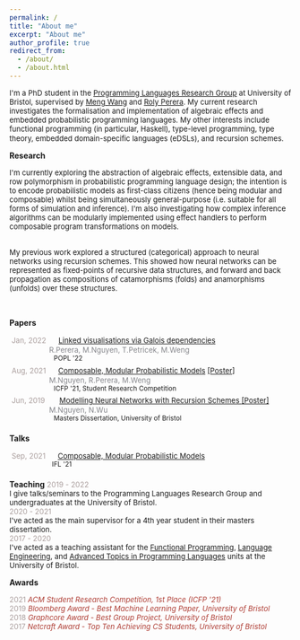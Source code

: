 ```yaml
---
permalink: /
title: "About me"
excerpt: "About me"
author_profile: true
redirect_from:
  - /about/
  - /about.html
---
```



<font size="2"> I'm a PhD student in the <a href="https://bristolpl.github.io/">Programming Languages Research Group</a> at University of Bristol, supervised by <a href="https://mengwangoxf.github.io/">Meng Wang</a> and <a href="https://www.turing.ac.uk/people/researchers/roly-perera">Roly Perera</a>. My current research investigates the  formalisation and implementation of algebraic effects and embedded probabilistic programming languages. My other interests include functional programming (in particular, Haskell), type-level programming, type theory, embedded domain-specific languages (eDSLs), and recursion schemes. </font>  

**Research**

<font size="2"> I'm currently exploring the abstraction of algebraic effects, extensible data, and row polymorphism in probabilistic programming language design; the intention is to encode probabilistic models as first-class citizens (hence being modular and composable) whilst being simultaneously general-purpose (i.e. suitable for all forms of simulation and inference). I'm also investigating how complex inference algorithms can be modularly implemented using effect handlers to perform composable program transformations on models.  <br><br>
<!-- This is implemented as an eDSL called <a href="https://github.com/min-nguyen/wasabaye">Wasabaye</a> in Haskell. <br> <br> -->

My previous work explored a structured (categorical) approach to neural networks using recursion schemes. This showed how neural networks can be represented as fixed-points of recursive data structures, and forward and back propagation as compositions of catamorphisms (folds) and anamorphisms (unfolds) over these structures.
<!-- This is implemented as an eDSL called <a href="https://github.com/min-nguyen/catana">Catana</a> in Haskell. -->
</font> <br>


**Papers**

 <font size="2px"><span style="color:#AA9E9D">Jan, 2022</span> <span style="color:#3C6BE4">       <a href="https://arxiv.org/pdf/2109.00445.pdf">Linked visualisations via Galois dependencies</a> </span></font><br/>
 <span style="color:#85868B">                 <font size="2">R.Perera, M.Nguyen, T.Petricek, M.Weng </font> </span><br/>
 <sup>                       POPL '22</sup><br/>
 <font size="2"><span style="color:#AA9E9D">Aug, 2021</span> <span style="color:#3C6BE4">       <a href="https://min-nguyen.github.io/files/papers/icfp21-abstract.pdf">Composable, Modular Probabilistic Models</a> <a href="https://min-nguyen.github.io/files/papers/icfp21-poster.pdf">[Poster]</a> </span></font><br/>
 <span style="color:#85868B">                 <font size="2">M.Nguyen, R.Perera, M.Weng </font> </span><br/>
 <sup>                       ICFP '21, Student Research Competition</sup><br/>
 <font size="2"><span style="color:#AA9E9D">Jun, 2019</span> <span style="color:#3C6BE4">           <a href="https://min-nguyen.github.io/files/papers/modelling-nns-with-recursion-schemes.pdf"> Modelling Neural Networks with Recursion Schemes </a> <a href="https://min-nguyen.github.io/files/papers/masters-thesis-poster.pdf">[Poster]</a> </span></font><br/>
 <span style="color:#85868B">                 <font size="2">M.Nguyen, N.Wu </font> </span><br/>
 <sup>                       Masters Dissertation, University of Bristol</sup>

**Talks**

 <font size="2"><span style="color:#AA9E9D">Sep, 2021</span> <span style="color:#3C6BE4">       <a href="https://youtu.be/hLxTULZXsUQ">Composable, Modular Probabilistic Models</a> </span><br/></font>
 <sup>                      IFL '21</sup><br/>

**Teaching**
<font size="2">
<span style="color:#AA9E9D">2019 - 2022</span> <br>
I give talks/seminars to the Programming Languages Research Group and undergraduates at the University of Bristol. <br>
<span style="color:#AA9E9D">2020 - 2021</span> <br>
I've acted as the main supervisor for a 4th year student in their masters dissertation. <br>
<span style="color:#AA9E9D">2017 - 2020</span> <br>
I've acted as a teaching assistant for the <a href="https://www.bris.ac.uk/unit-programme-catalogue/UnitDetails.jsa?unitCode=COMS10016">Functional Programming</a>, <a href="https://www.bris.ac.uk/unit-programme-catalogue/UnitDetails.jsa;jsessionid=4895129B4D3B9CE9252E3430588DFD92?ayrCode=17%2F18&unitCode=COMS22201">Language Engineering</a>, and <a href="https://www.bristol.ac.uk/unit-programme-catalogue/UnitDetails.jsa;jsessionid=523DFF5AD0E44080C9EBAD20F58B9DAE?ayrCode=20%2F21&unitCode=COMSM0066">Advanced Topics in Programming Languages</a> units at the University of Bristol.
</font> <br>

**Awards**

<font size="2">
<span style="color:#AA9E9D">2021</span> <span style="color:#AE3C33"><i>ACM Student Research Competition, 1st Place  (ICFP '21)</i></span><br>
<span style="color:#AA9E9D">2019</span> <span style="color:#AE3C33"><i>Bloomberg Award - Best Machine Learning Paper, University of Bristol</i></span><br>
<span style="color:#AA9E9D">2018</span> <span style="color:#AE3C33"><i>Graphcore Award - Best Group Project, University of Bristol</i></span><br>
<span style="color:#AA9E9D">2017</span> <span style="color:#AE3C33"><i> Netcraft Award - Top Ten Achieving CS Students, University of Bristol</i></span>
</font><br/>



